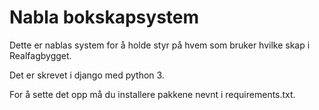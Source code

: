 # Nabla bokskapsystem #

Dette er nablas system for å holde styr på hvem som bruker hvilke skap i
Realfagbygget.

Det er skrevet i django med python 3.



For å sette det opp må du installere pakkene nevnt i requirements.txt.
